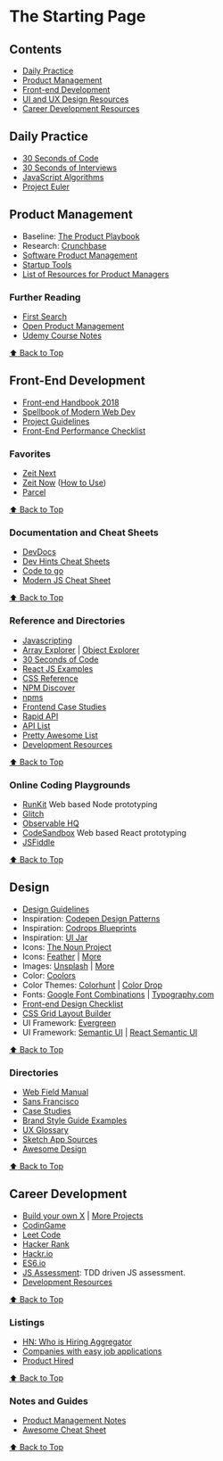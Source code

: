# The Starting Page

## Contents
* [Daily Practice](#daily-practice)
* [Product Management](#product-management)
* [Front-end Development](#front-end-development)
* [UI and UX Design Resources](#design)
* [Career Development Resources](#career-development)


## Daily Practice
* [30 Seconds of Code](https://30secondsofcode.org/)
* [30 Seconds of Interviews](https://30secondsofinterviews.org/)
* [JavaScript Algorithms](https://github.com/trekhleb/javascript-algorithms)
* [Project Euler](https://projecteuler.net/archives)

## Product Management

* Baseline: [The Product Playbook](https://productcoalition.com/the-typeform-product-playbook-49e1a5cc3a08)
* Research: [Crunchbase](https://crunchbase.com)
* [Software Product Management](http://softwareproductmanagement.co/)
* [Startup Tools](http://startupcollections.com/)
* [List of Resources for Product Managers](http://alinmat.com/productdepo/)

### Further Reading
* [First Search](https://search.firstround.com/lists)
* [Open Product Management](https://github.com/tron1991/open-product-management)
* [Udemy Course Notes](https://gist.github.com/Omar12/ad73d372e336532a6ae3#udemys-become-a-product-manager)

[:arrow_up: Back to Top](#the-starting-page)

## Front-End Development
* [Front-end Handbook 2018](https://frontendmasters.com/books/front-end-handbook/2018/)
* [Spellbook of Modern Web Dev](https://github.com/dexteryy/spellbook-of-modern-webdev)
* [Project Guidelines](https://github.com/elsewhencode/project-guidelines)
* [Front-End Performance Checklist](https://github.com/thedaviddias/Front-End-Performance-Checklist)

### Favorites
* [Zeit Next](https://github.com/zeit/next.js)
* [Zeit Now](https://zeit.co/now) ([How to Use](https://gist.github.com/Omar12/6c4c809c7b88ece15ada#deploy-web-apps-with-zeit-now))
* [Parcel](https://parceljs.org/)

[:arrow_up: Back to Top](#the-starting-page)

### Documentation and Cheat Sheets
* [DevDocs](http://devdocs.io/)
* [Dev Hints Cheat Sheets](https://devhints.io/)
* [Code to go](https://codetogo.io/)
* [Modern JS Cheat Sheet](https://github.com/mbeaudru/modern-js-cheatsheet)

[:arrow_up: Back to Top](#the-starting-page)

### Reference and Directories
* [Javascripting](https://www.javascripting.com/)
* [Array Explorer](https://sdras.github.io/array-explorer/) | [Object Explorer](https://sdras.github.io/object-explorer/)
* [30 Seconds of Code](https://chalarangelo.github.io/30-seconds-of-code/)
* [React JS Examples](https://reactjsexample.com/)
* [CSS Reference](http://cssreference.io/)
* [NPM Discover](http://www.npmdiscover.com/)
* [npms](https://npms.io/)
* [Frontend Case Studies](https://github.com/andrew--r/frontend-case-studies)
* [Rapid API](https://rapidapi.com/) 
* [API List](https://apilist.fun/)
* [Pretty Awesome List](https://www.prettyawesomelists.com/)
* [Development Resources](https://github.com/dakaraphi/development-resources)

[:arrow_up: Back to Top](#the-starting-page)

### Online Coding Playgrounds
* [RunKit](https://runkit.com/home) Web based Node prototyping
* [Glitch](https://glitch.com/)
* [Observable HQ](https://beta.observablehq.com/)
* [CodeSandbox](https://codesandbox.io) Web based React prototyping
* [JSFiddle](https://jsfiddle.net)

[:arrow_up: Back to Top](#the-starting-page)

## Design
* [Design Guidelines](http://designguidelines.co/)
* Inspiration: [Codepen Design Patterns](http://codepen.io/patterns/)
* Inspiration: [Codrops Blueprints](http://tympanus.net/codrops/category/blueprints/)
* Inspiration: [UI Jar](https://uijar.com/)
* Icons: [The Noun Project](https://thenounproject.com)
* Icons: [Feather](https://feathericons.com/) | [More](https://news.ycombinator.com/item?id=15602538)
* Images: [Unsplash](https://unsplash.com/) | [More](https://news.ycombinator.com/item?id=15602538)
* Color: [Coolors](https://coolors.co/)
* Color Themes: [Colorhunt](https://colorhunt.co/) | [Color Drop](https://colordrop.io/)
* Fonts: [Google Font Combinations](https://femmebot.github.io/google-type/) | [Typography.com](https://www.typography.com/)
* [Front-end Design Checklist](https://github.com/thedaviddias/Front-End-Design-Checklist)
* [CSS Grid Layout Builder](https://www.layoutit.com/grid)
* UI Framework: [Evergreen](https://evergreen.surge.sh/)
* UI Framework: [Semantic UI](https://semantic-ui.com/) | [React Semantic UI](https://react.semantic-ui.com/)

[:arrow_up: Back to Top](#the-starting-page)

### Directories
* [Web Field Manual](http://webfieldmanual.com)
* [Sans Francisco](http://www.sansfrancis.co)
* [Case Studies](https://github.com/luruke/awesome-casestudy)
* [Brand Style Guide Examples](https://saijogeorge.com/brand-style-guide-examples/)
* [UX Glossary](http://uxmastery.com/resources/glossary/)
* [Sketch App Sources](https://www.sketchappsources.com/)
* [Awesome Design](https://github.com/gztchan/awesome-design)

[:arrow_up: Back to Top](#the-starting-page)

## Career Development

* [Build your own X](https://github.com/danistefanovic/build-your-own-x) | [More Projects](https://medium.freecodecamp.org/the-secret-to-being-a-top-developer-is-building-things-heres-a-list-of-fun-apps-to-build-aac61ac0736c)
* [CodinGame](https://www.codingame.com)
* [Leet Code](http://leetcode.com/)
* [Hacker Rank](https://www.hackerrank.com/)
* [Hackr.io](https://hackr.io/)
* [ES6.io](http://es6.io)
* [JS Assessment](https://github.com/Omar12/js-assessment): TDD driven JS assessment.
* [Development Resources](https://github.com/dakaraphi/development-resources)

[:arrow_up: Back to Top](#the-starting-page)

### Listings
* [HN: Who is Hiring Aggregator](https://whoishiring.io/#!/)
* [Companies with easy job applications](https://github.com/j-delaney/easy-application)
* [Product Hired](http://www.producthired.com/)

[:arrow_up: Back to Top](#the-starting-page)

### Notes and Guides
* [Product Management Notes](https://gist.github.com/Omar12/ad73d372e336532a6ae3#cheat-sheet)
* [Awesome Cheat Sheet](https://github.com/detailyang/awesome-cheatsheet)

[:arrow_up: Back to Top](#the-starting-page)
